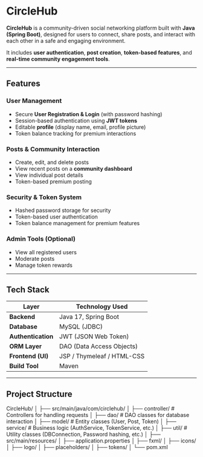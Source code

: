 # CircleHub

**CircleHub** is a community-driven social networking platform built with **Java (Spring Boot)**, designed for users to connect, share posts, and interact with each other in a safe and engaging environment.  

It includes **user authentication**, **post creation**, **token-based features**, and **real-time community engagement tools**.  

---

##  Features

###  User Management
- Secure **User Registration & Login** (with password hashing)
- Session-based authentication using **JWT tokens**
- Editable **profile** (display name, email, profile picture)
- Token balance tracking for premium interactions

###  Posts & Community Interaction
- Create, edit, and delete posts
- View recent posts on a **community dashboard**
- View individual post details
- Token-based premium posting

###  Security & Token System
- Hashed password storage for security
- Token-based user authentication
- Token balance management for premium features

###  Admin Tools (Optional)
- View all registered users
- Moderate posts
- Manage token rewards

---
##  Tech Stack

| Layer               | Technology Used |
|---------------------|-----------------|
| **Backend**         | Java 17, Spring Boot |
| **Database**        | MySQL (JDBC) |
| **Authentication**  | JWT (JSON Web Token) |
| **ORM Layer**       | DAO (Data Access Objects) |
| **Frontend (UI)**   | JSP / Thymeleaf / HTML-CSS |
| **Build Tool**      | Maven |

---

##  Project Structure
CircleHub/
│
├── src/main/java/com/circlehub/
│ ├── controller/ # Controllers for handling requests
│ ├── dao/ # DAO classes for database interaction
│ ├── model/ # Entity classes (User, Post, Token)
│ ├── service/ # Business logic (AuthService, TokenService, etc.)
│ ├── util/ # Utility classes (DBConnection, Password hashing, etc.)
│
├── src/main/resources/
│ ├── application.properties 
│ ├── fxml/ 
│ ├── icons/ 
│ ├── logo/ 
│ ├── placeholders/ 
│ ├── tokens/ 
│
└── pom.xml 

